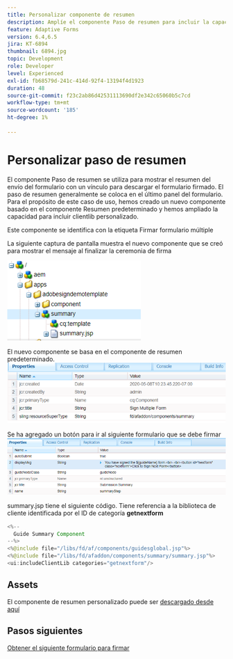 ```yaml
---
title: Personalizar componente de resumen
description: Amplíe el componente Paso de resumen para incluir la capacidad de desplazarse al siguiente formulario del paquete.
feature: Adaptive Forms
version: 6.4,6.5
jira: KT-6894
thumbnail: 6894.jpg
topic: Development
role: Developer
level: Experienced
exl-id: fb68579d-241c-414d-92f4-13194f4d1923
duration: 48
source-git-commit: f23c2ab86d42531113690df2e342c65060b5c7cd
workflow-type: tm+mt
source-wordcount: '185'
ht-degree: 1%

---
```


# Personalizar paso de resumen

El componente Paso de resumen se utiliza para mostrar el resumen del envío del formulario con un vínculo para descargar el formulario firmado. El paso de resumen generalmente se coloca en el último panel del formulario.
Para el propósito de este caso de uso, hemos creado un nuevo componente basado en el componente Resumen predeterminado y hemos ampliado la capacidad para incluir clientlib personalizado.

Este componente se identifica con la etiqueta Firmar formulario múltiple

La siguiente captura de pantalla muestra el nuevo componente que se creó para mostrar el mensaje al finalizar la ceremonia de firma

![componente resumen](assets/summary.PNG)

El nuevo componente se basa en el componente de resumen predeterminado.
![component-prop](assets/componentprop.PNG)

Se ha agregado un botón para ir al siguiente formulario que se debe firmar
![template-code](assets/template-code.PNG)

summary.jsp tiene el siguiente código. Tiene referencia a la biblioteca de cliente identificada por el ID de categoría **getnextform**

```java
<%--
  Guide Summary Component
--%>
<%@include file="/libs/fd/af/components/guidesglobal.jsp"%>
<%@include file="/libs/fd/afaddon/components/summary/summary.jsp"%>
<ui:includeClientLib categories="getnextform"/>
```

## Assets

El componente de resumen personalizado puede ser [descargado desde aquí](assets/custom-summary-step.zip)

## Pasos siguientes

[Obtener el siguiente formulario para firmar](./create-client-lib.md)